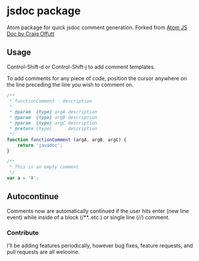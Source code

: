 # jsdoc package

Atom package for quick jsdoc comment generation.
Forked from [Atom JS Doc by Craig Offutt](https://github.com/coffutt/atom-jsdoc)

## Usage

Control-Shift-d or Control-Shift-j to add comment templates.

To add comments for any piece of code, position the cursor anywhere on the line preceding the line you wish to comment on.
```javascript
/**
 * functionComment - description
 *  
 * @param  {type} argA description
 * @param  {type} argB description
 * @param  {type} argC description
 * @return {type}      description
 */
function functionComment (argA, argB, argC) {
    return 'javadoc';
}
```

```javascript
/**
 * This is an empty comment
 */
var a = 'A';
```

## Autocontinue

Comments now are automatically continued if the user hits enter (new line event) while inside of a block (/**..etc.) or single line (//) comment.

### Contribute
I'll be adding features periodically, however bug fixes, feature requests, and pull requests are all welcome.
